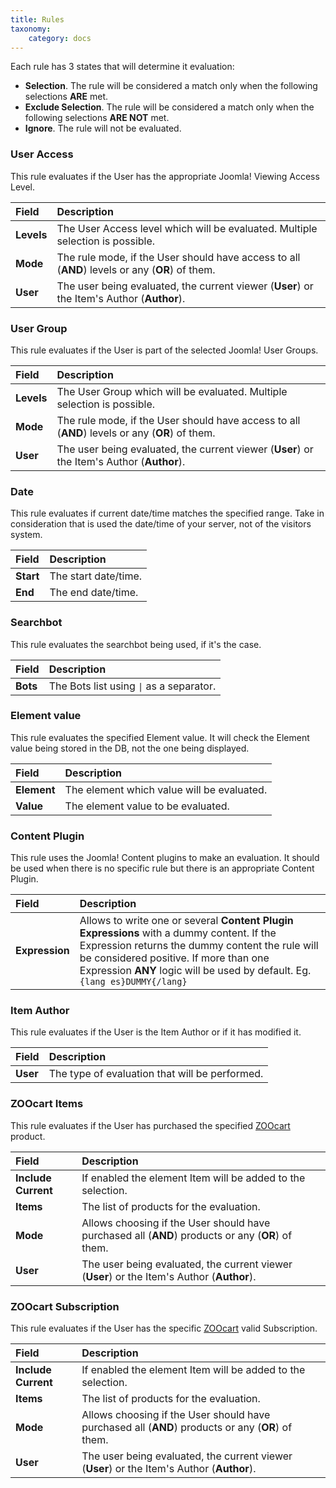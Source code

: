 ```yaml
---
title: Rules
taxonomy:
    category: docs
---
```


Each rule has 3 states that will determine it evaluation:

* **Selection**. The rule will be considered a match only when the following selections **ARE** met.
* **Exclude Selection**. The rule will be considered a match only when the following selections **ARE NOT** met.
* **Ignore**. The rule will not be evaluated.

### User Access

This rule evaluates if the User has the appropriate Joomla! Viewing Access Level.

| Field       | Description |
| :---------- | :---------- |
| **Levels** | The User Access level which will be evaluated. Multiple selection is possible. |
| **Mode** | The rule mode, if the User should have access to all (**AND**) levels or any (**OR**) of them. |
| **User** | The user being evaluated, the current viewer (**User**) or the Item's Author (**Author**). |

### User Group

This rule evaluates if the User is part of the selected Joomla! User Groups.

| Field       | Description |
| :---------- | :---------- |
| **Levels** | The User Group which will be evaluated. Multiple selection is possible. |
| **Mode** | The rule mode, if the User should have access to all (**AND**) levels or any (**OR**) of them. |
| **User** | The user being evaluated, the current viewer (**User**) or the Item's Author (**Author**). |

### Date

This rule evaluates if current date/time matches the specified range. Take in consideration that is used the date/time of your server, not of the visitors system.

| Field       | Description |
| :---------- | :---------- |
| **Start** | The start date/time. |
| **End** | The end date/time. |

### Searchbot

This rule evaluates the searchbot being used, if it's the case.

| Field       | Description |
| :---------- | :---------- |
| **Bots** | The Bots list using <code>\|</code> as a separator. |

### Element value

This rule evaluates the specified Element value. It will check the Element value being stored in the DB, not the one being displayed.

| Field       | Description |
| :---------- | :---------- |
| **Element** | The element which value will be evaluated. |
| **Value** | The element value to be evaluated. |

### Content Plugin

This rule uses the Joomla! Content plugins to make an evaluation. It should be used when there is no specific rule but there is an appropriate Content Plugin.

| Field       | Description |
| :---------- | :---------- |
| **Expression** | Allows to write one or several **Content Plugin Expressions** with a dummy content. If the Expression returns the dummy content the rule will be considered positive. If more than one Expression **ANY** logic will be used by default. Eg. `{lang es}DUMMY{/lang}` |

### Item Author

This rule evaluates if the User is the Item Author or if it has modified it.

| Field       | Description |
| :---------- | :---------- |
| **User** | The type of evaluation that will be performed. |

### ZOOcart Items

This rule evaluates if the User has purchased the specified [ZOOcart](/extensions/zoocart) product.

| Field       | Description |
| :---------- | :---------- |
| **Include Current** | If enabled the element Item will be added to the selection. |
| **Items** | The list of products for the evaluation. |
| **Mode** | Allows choosing if the User should have purchased all (**AND**) products or any (**OR**) of them. |
| **User** | The user being evaluated, the current viewer (**User**) or the Item's Author (**Author**). |

### ZOOcart Subscription

This rule evaluates if the User has the specific [ZOOcart](/extensions/zoocart) valid Subscription.

| Field       | Description |
| :---------- | :---------- |
| **Include Current** | If enabled the element Item will be added to the selection. |
| **Items** | The list of products for the evaluation. |
| **Mode** | Allows choosing if the User should have purchased all (**AND**) products or any (**OR**) of them. |
| **User** | The user being evaluated, the current viewer (**User**) or the Item's Author (**Author**). |
